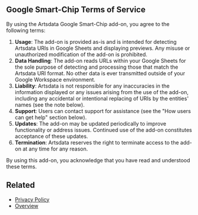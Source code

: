 Google Smart-Chip Terms of Service
-----------------
By using the Artsdata Google Smart-Chip add-on, you agree to the following terms:

1. **Usage**: The add-on is provided as-is and is intended for detecting Artsdata URIs in Google Sheets and displaying previews. Any misuse or unauthorized modification of the add-on is prohibited.
2. **Data Handling**: The add-on reads URLs within your Google Sheets for the sole purpose of detecting and processing those that match the Artsdata URI format. No other data is ever transmitted outside of your Google Workspace environment.
3. **Liability**: Artsdata is not responsible for any inaccuracies in the information displayed or any issues arising from the use of the add-on, including any accidental or intentional replacing of URIs by the entities' names (see the note below).
4. **Support**: Users can contact support for assistance (see the "How users can get help" section below).
5. **Updates**: The add-on may be updated periodically to improve functionality or address issues. Continued use of the add-on constitutes acceptance of these updates.
6. **Termination**: Artsdata reserves the right to terminate access to the add-on at any time for any reason.

By using this add-on, you acknowledge that you have read and understood these terms.

Related
--------
- [Privacy Policy](google-smart-chip-privacy-policy.html)
- [Overview](google-smart-chip.html)